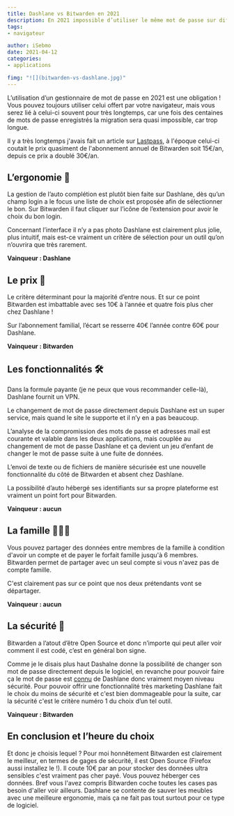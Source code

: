 ```yaml
---
title: Dashlane vs Bitwarden en 2021
description: En 2021 impossible d’utiliser le même mot de passe sur différents sites alors l’utilisation d’un gestionnaire de mots de passe est obligatoire, spoiler je vous conseille Bitwarden
tags:
- navigateur

author: iSebmo
date: 2021-04-12
categories:
- applications

fimg: "![](bitwarden-vs-dashlane.jpg)"
---
```


L’utilisation d’un gestionnaire de mot de passe en 2021 est une obligation ! Vous pouvez toujours utiliser celui offert par votre navigateur, mais vous serez lié à celui-ci souvent pour très longtemps, car une fois des centaines de mots de passe enregistrés la migration sera quasi impossible, car trop longue. 

Il y a très longtemps j'avais fait un article sur [Lastpass](https://tfada.fr/nrsquooubliez-plus-vos-mots-de-passe-avec-lastpass./), à l'époque celui-ci coutait le prix quasiment de l'abonnement annuel de Bitwarden soit 15€/an, depuis ce prix a doublé 30€/an.

## L’ergonomie 🤏
La gestion de l’auto complétion est plutôt bien faite sur Dashlane, dès qu’un champ login a le focus une liste de choix est proposée afin de sélectionner le bon. Sur Bitwarden il faut cliquer sur l’icône de l’extension pour avoir le choix du bon login. 

Concernant l’interface il n’y a pas photo Dashlane est clairement plus jolie, plus intuitif, mais est-ce vraiment un critère de sélection pour un outil qu’on n’ouvrira que très rarement. 

**Vainqueur : Dashlane**

## Le prix 💸
Le critère déterminant pour la majorité d’entre nous. Et sur ce point Bitwarden est imbattable avec ses 10€ à l’année et quatre fois plus cher chez Dashlane ! 

Sur l’abonnement familial, l’écart se resserre 40€ l’année contre 60€ pour Dashlane. 

**Vainqueur : Bitwarden**

## Les fonctionnalités 🛠
Dans la formule payante (je ne peux que vous recommander celle-là), Dashlane fournit un VPN.

Le changement de mot de passe directement depuis Dashlane est un super service, mais quand le site le supporte et il n’y en a pas beaucoup.

L’analyse de la compromission des mots de passe et adresses mail est courante et valable dans les deux applications, mais couplée au changement de mot de passe Dashlane et ça devient un jeu d’enfant de changer le mot de passe suite à une fuite de données. 

L’envoi de texte ou de fichiers de manière sécurisée est une nouvelle fonctionnalité du côté de Bitwarden et absent chez Dashlane.

La possibilité d’auto hébergé ses identifiants sur sa propre plateforme est vraiment un point fort pour Bitwarden.  

**Vainqueur : aucun**

## La famille 👨‍👨‍👦
Vous pouvez partager des données entre membres de la famille à condition d'avoir un compte et de payer le forfait famille jusqu'à 6 membres. 
Bitwarden permet de partager avec un seul compte si vous n'avez pas de compte famille. 

C'est clairement pas sur ce point que nos deux prétendants vont se départager. 

**Vainqueur : aucun**

## La sécurité 🔐
Bitwarden a l’atout d’être Open Source et donc n’importe qui peut aller voir comment il est codé, c’est en général bon signe. 

Comme je le disais plus haut Dashalne donne la possibilité de changer son mot de passe directement depuis le logiciel, en revanche pour pouvoir faire ça le mot de passe est [connu](https://support.dashlane.com/hc/fr/articles/202699181-Pr%C3%A9sentation-et-fonctionnement-de-Password-Changer) de Dashlane donc vraiment moyen niveau sécurité. Pour pouvoir offrir une fonctionnalité très marketing Dashlane fait le choix du moins de sécurité et c'est bien dommageable pour la suite, car la sécurité c'est le critère numéro 1 du choix d’un tel outil.

**Vainqueur : Bitwarden**

## En conclusion et l’heure du choix
Et donc je choisis lequel ? Pour moi honnêtement Bitwarden est clairement le meilleur, en termes de gages de sécurité, il est Open Source (Firefox aussi installez le !). Il coute 10€ par an pour stocker des données ultra sensibles c'est vraiment pas cher payé. Vous pouvez héberger ces données.
Bref vous l'avez compris Bitwarden coche toutes les cases pas besoin d'aller voir ailleurs. Dashlane se contente de sauver les meubles avec une meilleure ergonomie, mais ça ne fait pas tout surtout pour ce type de logiciel. 